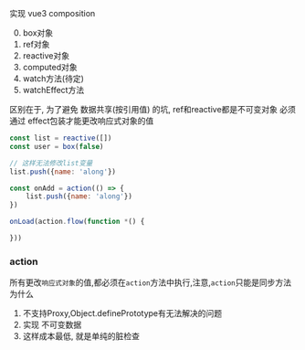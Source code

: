 实现 vue3 composition

0. box对象
1. ref对象
2. reactive对象
3. computed对象
4. watch方法(待定)
5. watchEffect方法

区别在于, 为了避免 数据共享(按引用值) 的坑, ref和reactive都是不可变对象
必须通过 effect包装才能更改响应式对象的值

```js
const list = reactive([])
const user = box(false)

// 这样无法修改list变量
list.push({name: 'along'})

const onAdd = action(() => {
    list.push({name: 'along'})
})

onLoad(action.flow(function *() {

}))

```

### action
所有更改`响应式对象`的值,都必须在`action`方法中执行,注意,`action`只能是同步方法
为什么

1. 不支持Proxy,Object.definePrototype有无法解决的问题
2. 实现 不可变数据
3. 这样成本最低, 就是单纯的脏检查